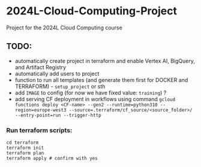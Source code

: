 # 2024L-Cloud-Computing-Project
Project for the 2024L Cloud Computing course

## TODO:

* automatically create project in terraform and enable Vertex AI, BigQuery, and Artifact Registry
* automatically add users to project  
* function to run all templates (and generate them first for DOCKER and TERRAFORM) - `setup_project` or sth
* add `IMAGE` to config (for now we have fixed value: `training`) ?
* add serving CF deployment in workflows using command `gcloud functions deploy <CF-name> --gen2 --runtime=python310 --region=europe-west3 --source=.terraform/cf_source/<source_folder>/ --entry-point=run --trigger-http`

### Run terraform scripts:

```{sh}
cd terraform
terraform init
terraform plan
terraform apply # confirm with yes
```